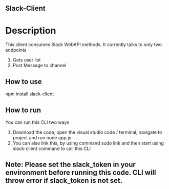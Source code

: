 ## Slack-Client


# Description
This client consumes Slack WebAPI methods. It currently talks to only two endpoints

1. Gets user list
2. Post Message to channel

## How to use

npm install slack-client

## How to run

You can run this CLI two ways
1. Download the code, open the visual studio code / terminal, navigate to project and run node app.js
2. You can also link this, by using command sudo link and then start using slack-client command to call this CLI

## Note: Please set the slack_token in your environment before running this code. CLI will throw error if slack_token is not set.